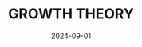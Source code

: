 ---
title: "GROWTH THEORY"
subtitle:
description: "正規 7 輯"
icon: "library_music"
weight: 700
date: 2024-09-01
images: ["album/growth-theory.jpg"]
---